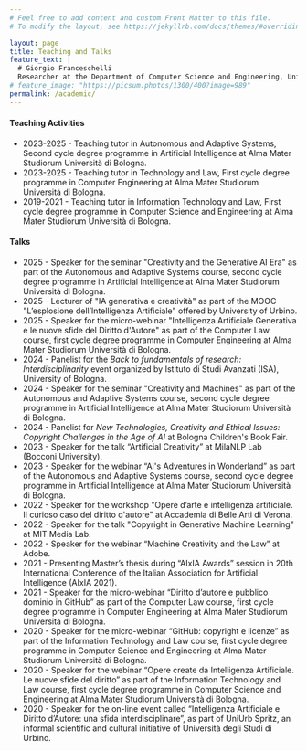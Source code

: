 ```yaml
---
# Feel free to add content and custom Front Matter to this file.
# To modify the layout, see https://jekyllrb.com/docs/themes/#overriding-theme-defaults

layout: page
title: Teaching and Talks
feature_text: |
  # Giorgio Franceschelli
  Researcher at the Department of Computer Science and Engineering, University of Bologna.
# feature_image: "https://picsum.photos/1300/400?image=989"
permalink: /academic/
---
```


#### Teaching Activities

* 2023-2025 - Teaching tutor in Autonomous and Adaptive Systems, Second cycle degree programme in Artificial Intelligence at Alma Mater Studiorum Università di Bologna.
* 2023-2025 - Teaching tutor in Technology and Law, First cycle degree programme in Computer Engineering at Alma Mater Studiorum Università di Bologna.
* 2019-2021 - Teaching tutor in Information Technology and Law, First cycle degree programme in Computer Science and Engineering at Alma Mater Studiorum Università di Bologna.

#### Talks

* 2025 - Speaker for the seminar "Creativity and the Generative AI Era" as part of the Autonomous and Adaptive Systems course, second cycle degree programme in Artificial Intelligence at Alma Mater Studiorum Università di Bologna.
* 2025 - Lecturer of "IA generativa e creatività" as part of the MOOC "L’esplosione dell’Intelligenza Artificiale" offered by University of Urbino.
* 2025 - Speaker for the micro-webinar "Intelligenza Artificiale Generativa e le nuove sfide del Diritto d'Autore" as part of the Computer Law course, first cycle degree programme in Computer Engineering at Alma Mater Studiorum Università di Bologna.
* 2024 - Panelist for the _Back to fundamentals of research: Interdisciplinarity_ event organized by Istituto di Studi Avanzati (ISA), University of Bologna.
* 2024 - Speaker for the seminar "Creativity and Machines" as part of the Autonomous and Adaptive Systems course, second cycle degree programme in Artificial Intelligence at Alma Mater Studiorum Università di Bologna.
* 2024 - Panelist for _New Technologies, Creativity and Ethical Issues: Copyright Challenges in the Age of AI_ at Bologna Children's Book Fair.
* 2023 - Speaker for the talk “Artificial Creativity” at MilaNLP Lab (Bocconi University).
* 2023 - Speaker for the webinar “AI's Adventures in Wonderland” as part of the Autonomous and Adaptive Systems course, second cycle degree programme in Artificial Intelligence at Alma Mater Studiorum Università di Bologna.
* 2022 - Speaker for the workshop "Opere d’arte e intelligenza artificiale. Il curioso caso del diritto d'autore" at Accademia di Belle Arti di Verona.
* 2022 - Speaker for the talk "Copyright in Generative Machine Learning" at MIT Media Lab.
* 2022 - Speaker for the webinar “Machine Creativity and the Law” at Adobe.
* 2021 - Presenting Master’s thesis during “AIxIA Awards” session in 20th International Conference of the Italian Association for Artificial Intelligence (AIxIA 2021).
* 2021 - Speaker for the micro-webinar “Diritto d’autore e pubblico dominio in GitHub” as part of the Computer Law course, first cycle degree programme in Computer Engineering at Alma Mater Studiorum Università di Bologna.
* 2020 - Speaker for the micro-webinar “GitHub: copyright e licenze” as part of the Information Technology and Law course, first cycle degree programme in Computer Science and Engineering at Alma Mater Studiorum Università di Bologna.
* 2020 - Speaker for the webinar “Opere create da Intelligenza Artificiale. Le nuove sfide del diritto” as part of the Information Technology and Law course, first cycle degree programme in Computer Science and Engineering at Alma Mater Studiorum Università di Bologna.
* 2020 - Speaker for the on-line event called “Intelligenza Artificiale e Diritto d’Autore: una sfida interdisciplinare”, as part of UniUrb Spritz, an informal scientific and cultural initiative of Università degli Studi di Urbino.
